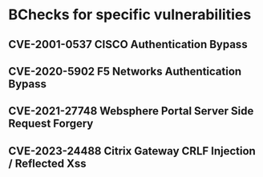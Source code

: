 # BChecks for specific vulnerabilities

## CVE-2001-0537 CISCO Authentication Bypass

## CVE-2020-5902 F5 Networks Authentication Bypass

## CVE-2021-27748 Websphere Portal Server Side Request Forgery 

## CVE-2023-24488 Citrix Gateway CRLF Injection / Reflected Xss
